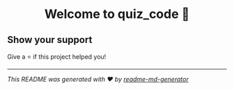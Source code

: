 <h1 align="center">Welcome to quiz_code 👋</h1>
<p>
</p>

## Show your support

Give a ⭐️ if this project helped you!

---

_This README was generated with ❤️ by [readme-md-generator](https://github.com/kefranabg/readme-md-generator)_
